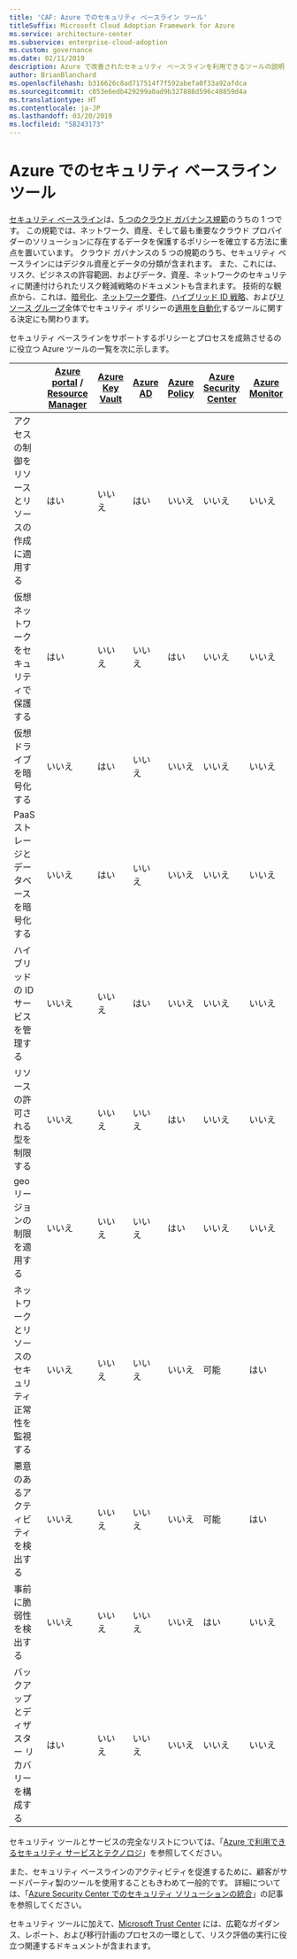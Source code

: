 ```yaml
---
title: 'CAF: Azure でのセキュリティ ベースライン ツール'
titleSuffix: Microsoft Cloud Adoption Framework for Azure
ms.service: architecture-center
ms.subservice: enterprise-cloud-adoption
ms.custom: governance
ms.date: 02/11/2019
description: Azure で改善されたセキュリティ ベースラインを利用できるツールの説明
author: BrianBlanchard
ms.openlocfilehash: b316626c8ad717514f7f592abefa0f33a92afdca
ms.sourcegitcommit: c053e6edb429299a0ad9b327888d596c48859d4a
ms.translationtype: HT
ms.contentlocale: ja-JP
ms.lasthandoff: 03/20/2019
ms.locfileid: "58243173"
---
```

# <a name="security-baseline-tools-in-azure"></a>Azure でのセキュリティ ベースライン ツール

[セキュリティ ベースライン](overview.md)は、[5 つのクラウド ガバナンス規範](../governance-disciplines.md)のうちの 1 つです。 この規範では、ネットワーク、資産、そして最も重要なクラウド プロバイダーのソリューションに存在するデータを保護するポリシーを確立する方法に重点を置いています。 クラウド ガバナンスの 5 つの規範のうち、セキュリティ ベースラインにはデジタル資産とデータの分類が含まれます。 また、これには、リスク、ビジネスの許容範囲、およびデータ、資産、ネットワークのセキュリティに関連付けられたリスク軽減戦略のドキュメントも含まれます。 技術的な観点から、これは、[暗号化](../../decision-guides/encryption/overview.md)、[ネットワーク要件](../../decision-guides/software-defined-network/overview.md)、[ハイブリッド ID 戦略](../../decision-guides/identity/overview.md)、および[リソース グループ](../../decision-guides/resource-consistency/overview.md)全体でセキュリティ ポリシーの[適用を自動化](../../decision-guides/policy-enforcement/overview.md)するツールに関する決定にも関わります。

セキュリティ ベースラインをサポートするポリシーとプロセスを成熟させるのに役立つ Azure ツールの一覧を次に示します。

|                                                            | [Azure portal](https://azure.microsoft.com/features/azure-portal/) / [Resource Manager](/azure/azure-resource-manager/resource-group-overview)  | [Azure Key Vault](/azure/key-vault)  | [Azure AD](/azure/active-directory/fundamentals/active-directory-whatis) | [Azure Policy](/azure/governance/policy/overview) | [Azure Security Center](/azure/security-center/security-center-intro) | [Azure Monitor](/azure/azure-monitor/overview) |
|------------------------------------------------------------|---------------------------------|-----------------|----------|--------------|-----------------------|---------------|
| アクセスの制御をリソースとリソースの作成に適用する   | はい                             | いいえ               | はい      | いいえ            | いいえ                     | いいえ             |
| 仮想ネットワークをセキュリティで保護する                                    | はい                             | いいえ               | いいえ        | はい          | いいえ                     | いいえ             |
| 仮想ドライブを暗号化する                                     | いいえ                               | はい             | いいえ        | いいえ            | いいえ                     | いいえ             |
| PaaS ストレージとデータベースを暗号化する                         | いいえ                               | はい             | いいえ        | いいえ            | いいえ                     | いいえ             |
| ハイブリッドの ID サービスを管理する                            | いいえ                               | いいえ               | はい      | いいえ            | いいえ                     | いいえ             |
| リソースの許可される型を制限する                         | いいえ                               | いいえ               | いいえ        | はい          | いいえ                     | いいえ             |
| geo リージョンの制限を適用する                          | いいえ                               | いいえ               | いいえ        | はい          | いいえ                     | いいえ             |
| ネットワークとリソースのセキュリティ正常性を監視する          | いいえ                               | いいえ               | いいえ        | いいえ            | 可能                    | はい           |
| 悪意のあるアクティビティを検出する                                  | いいえ                               | いいえ               | いいえ        | いいえ            | 可能                    | はい           |
| 事前に脆弱性を検出する                        | いいえ                               | いいえ               | いいえ        | いいえ            | はい                   | いいえ             |
| バックアップとディザスター リカバリーを構成する                     | はい                             | いいえ               | いいえ        | いいえ            | いいえ                     | いいえ             |

セキュリティ ツールとサービスの完全なリストについては、「[Azure で利用できるセキュリティ サービスとテクノロジ](/azure/security/azure-security-services-technologies)」を参照してください。

また、セキュリティ ベースラインのアクティビティを促進するために、顧客がサードパーティ製のツールを使用することもきわめて一般的です。 詳細については、「[Azure Security Center でのセキュリティ ソリューションの統合](/azure/security-center/security-center-partner-integration)」の記事を参照してください。

セキュリティ ツールに加えて、[Microsoft Trust Center](https://www.microsoft.com/trustcenter/guidance/risk-assessment) には、広範なガイダンス、レポート、および移行計画のプロセスの一環として、リスク評価の実行に役立つ関連するドキュメントが含まれます。
